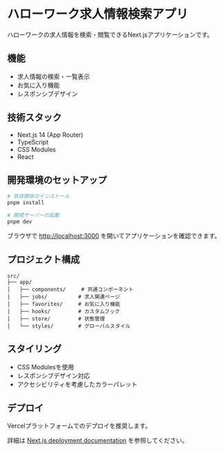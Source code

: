 # ハローワーク求人情報検索アプリ

ハローワークの求人情報を検索・閲覧できるNext.jsアプリケーションです。

## 機能

- 求人情報の検索・一覧表示
- お気に入り機能
- レスポンシブデザイン

## 技術スタック

- Next.js 14 (App Router)
- TypeScript
- CSS Modules
- React

## 開発環境のセットアップ

```bash
# 依存関係のインストール
pnpm install

# 開発サーバーの起動
pnpm dev
```

ブラウザで [http://localhost:3000](http://localhost:3000) を開いてアプリケーションを確認できます。

## プロジェクト構成

```
src/
├── app/
│   ├── components/     # 共通コンポーネント
│   ├── jobs/          # 求人関連ページ
│   ├── favorites/     # お気に入り機能
│   ├── hooks/         # カスタムフック
│   ├── store/         # 状態管理
│   └── styles/        # グローバルスタイル
```

## スタイリング

- CSS Modulesを使用
- レスポンシブデザイン対応
- アクセシビリティを考慮したカラーパレット

## デプロイ

Vercelプラットフォームでのデプロイを推奨します。

詳細は [Next.js deployment documentation](https://nextjs.org/docs/app/building-your-application/deploying) を参照してください。
